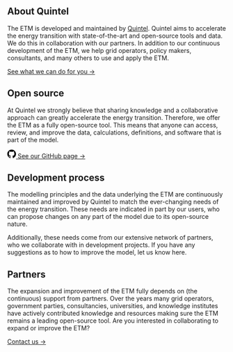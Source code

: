 <h2 id="about-quintel">About Quintel</h2>

The ETM is developed and maintained by [Quintel](https://quintel.com/). Quintel aims to accelerate
the energy transition with state-of-the-art and open-source tools and data. We do this in
collaboration with our partners. In addition to our continuous development of the ETM, we help grid
operators, policy makers, consultants, and many others to use and apply the ETM.

[See what we can do for you →](https://quintel.com/projects)

<h2 id="open-source">Open source</h2>

At Quintel we strongly believe that sharing knowledge and a collaborative approach can greatly
accelerate the energy transition. Therefore, we offer the ETM as a fully open-source tool. This
means that anyone can access, review, and improve the data, calculations, definitions, and software
that is part of the model.

<a href="https://github.com/quintel" class="action-link">
  <svg xmlns="http://www.w3.org/2000/svg" width="20" height="20" viewBox="0 0 24 24">
    <path d="M12 0c-6.626 0-12 5.373-12 12 0 5.302 3.438 9.8 8.207 11.387.599.111.793-.261.793-.577v-2.234c-3.338.726-4.033-1.416-4.033-1.416-.546-1.387-1.333-1.756-1.333-1.756-1.089-.745.083-.729.083-.729 1.205.084 1.839 1.237 1.839 1.237 1.07 1.834 2.807 1.304 3.492.997.107-.775.418-1.305.762-1.604-2.665-.305-5.467-1.334-5.467-5.931 0-1.311.469-2.381 1.236-3.221-.124-.303-.535-1.524.117-3.176 0 0 1.008-.322 3.301 1.23.957-.266 1.983-.399 3.003-.404 1.02.005 2.047.138 3.006.404 2.291-1.552 3.297-1.23 3.297-1.23.653 1.653.242 2.874.118 3.176.77.84 1.235 1.911 1.235 3.221 0 4.609-2.807 5.624-5.479 5.921.43.372.823 1.102.823 2.222v3.293c0 .319.192.694.801.576 4.765-1.589 8.199-6.086 8.199-11.386 0-6.627-5.373-12-12-12z" />
  </svg>
  See our GitHub page →
</a>

<h2 id="development-process">Development process</h2>

The modelling principles and the data underlying the ETM are continuously maintained and improved by
Quintel to match the ever-changing needs of the energy transition. These needs are indicated in part
by our users, who can propose changes on any part of the model due to its open-source nature.

Additionally, these needs come from our extensive network of partners, who we collaborate with in
development projects. If you have any suggestions as to how to improve the model, let us know here.

<h2 id="partners">Partners</h2>

The expansion and improvement of the ETM fully depends on (the continuous) support from partners.
Over the years many grid operators, government parties, consultancies, universities, and knowledge
institutes have actively contributed knowledge and resources making sure the ETM remains a leading
open-source tool. Are you interested in collaborating to expand or improve the ETM?

[Contact us →](https://quintel.com/contact)
